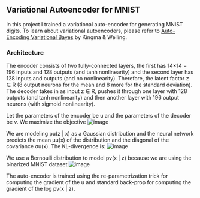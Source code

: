 ## Variational Autoencoder for MNIST
In this project I trained a variational auto-encoder for generating MNIST digits. 
To learn about variational autoencoders, please refer to [Auto-Encoding Variational Bayes](https://arxiv.org/abs/1312.6114) by Kingma & Welling.

### Architecture 
The encoder consists of two fully-connected layers, the first has 14×14 = 196 inputs and 128 outputs (and tanh nonlinearity) and the second layer has 128 inputs and outputs (and no nonlinearity). Therefore, the latent factor z ∈ R (8 output neurons for the mean and 8 more for the standard deviation). The decoder takes in as input z ∈ R, pushes it through one layer with 128 outputs (and tanh nonlinearity) and then another layer with 196 output neurons (with sigmoid nonlinearity).

Let the parameters of the encoder be u and the parameters of the decoder be v. We maximize the objective
![image](https://user-images.githubusercontent.com/38180831/205464260-d2b5d371-5418-44ee-8a78-85890174bacb.png)

We are modeling pu(z | x) as a Gaussian distribution and the neural network predicts the mean µu(x) of the distribution and the diagonal of the covariance σu(x). The KL-divergence is:
 ![image](https://user-images.githubusercontent.com/38180831/205464297-1ddc9aea-b133-4ff2-a5da-be4fc979cee5.png)

We use a Bernoulli distribution to model pv(x | z) because we are using the binarized MNIST dataset
![image](https://user-images.githubusercontent.com/38180831/205464311-14ece9e1-a9c5-439d-a167-31de1c233ef6.png)

The auto-encoder is trained using the re-parametrization trick for computing the gradient of the u and standard back-prop for computing the gradient of the log pv(x | z).
